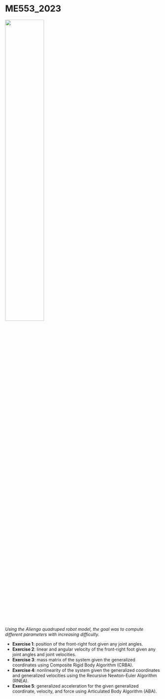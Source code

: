 # ME553_2023
<img src="https://github.com/filippo-bosi/ME553_2023/assets/25723653/f79f1868-d5cf-4d4b-aeaa-ece66d0ebdf9" width=50%>

*Using the Aliengo quadruped robot model, the goal was to compute different parameters with increasing difficulty.*

- **Exercise 1**: position of the front-right foot given any joint angles.
- **Exercise 2**: linear and angular velocity of the front-right foot given any joint angles and joint velocities.
- **Exercise 3**: mass matrix of the system given the generalized coordinates using Composite Rigid Body Algorithm (CRBA).
- **Exercise 4**: nonlinearity of the system given the generalized coordinates and generalized velocities using the Recursive Newton-Euler Algorithm (RNEA).
- **Exercise 5**: generalized acceleration for the given generalized coordinate, velocity, and force using Articulated Body Algorithm (ABA).
